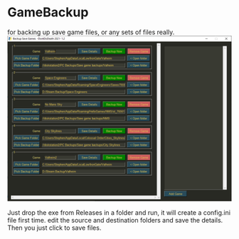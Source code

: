 # GameBackup
for backing up save game files, or any sets of files really.
![alt text](/img.png?raw=true)

Just drop the exe from Releases in a folder and run, it will create a config.ini file first time. edit the source and destination folders and save the details. Then you just click to save files.
